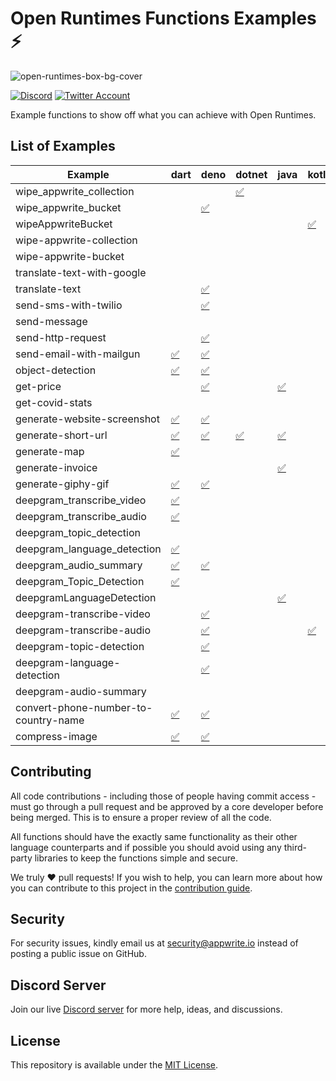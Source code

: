 # Open Runtimes Functions Examples ⚡️

![open-runtimes-box-bg-cover](https://user-images.githubusercontent.com/1297371/151676246-0e18f694-dfd7-4bab-b64b-f590fec76ef1.png)

[![Discord](https://img.shields.io/discord/937092945713172480?label=discord&style=flat-square)](https://discord.gg/fP6W2qEzfQ)
[![Twitter Account](https://img.shields.io/twitter/follow/appwrite?color=00acee&label=twitter&style=flat-square)](https://twitter.com/appwrite)

Example functions to show off what you can achieve with Open Runtimes.

## List of Examples

<!-- EXAMPLES-LIST:START -->
| Example                              | dart                                            | deno                                            | dotnet                                | java                                 | kotlin                                 | node                                            | php                                            | python                                            | ruby                                            | swift                                            |
| ------------------------------------ | ----------------------------------------------- | ----------------------------------------------- | ------------------------------------- | ------------------------------------ | -------------------------------------- | ----------------------------------------------- | ---------------------------------------------- | ------------------------------------------------- | ----------------------------------------------- | ------------------------------------------------ |
| wipe_appwrite_collection             |                                                 |                                                 | [✅](/dotnet/wipe_appwrite_collection) |                                      |                                        | [✅](/node/wipe_appwrite_collection)             |                                                |                                                   |                                                 |                                                  |
| wipe_appwrite_bucket                 |                                                 | [✅](/deno/wipe_appwrite_bucket)                 |                                       |                                      |                                        | [✅](/node/wipe_appwrite_bucket)                 | [✅](/php/wipe_appwrite_bucket)                 |                                                   |                                                 |                                                  |
| wipeAppwriteBucket                   |                                                 |                                                 |                                       |                                      | [✅](/kotlin/wipeAppwriteBucket)        |                                                 |                                                |                                                   |                                                 |                                                  |
| wipe-appwrite-collection             |                                                 |                                                 |                                       |                                      |                                        |                                                 |                                                |                                                   | [✅](/ruby/wipe-appwrite-collection)             |                                                  |
| wipe-appwrite-bucket                 |                                                 |                                                 |                                       |                                      |                                        |                                                 |                                                |                                                   | [✅](/ruby/wipe-appwrite-bucket)                 |                                                  |
| translate-text-with-google           |                                                 |                                                 |                                       |                                      |                                        |                                                 |                                                |                                                   | [✅](/ruby/translate-text-with-google)           |                                                  |
| translate-text                       |                                                 | [✅](/deno/translate-text)                       |                                       |                                      |                                        | [✅](/node/translate-text)                       |                                                |                                                   |                                                 |                                                  |
| send-sms-with-twilio                 |                                                 | [✅](/deno/send-sms-with-twilio)                 |                                       |                                      |                                        | [✅](/node/send-sms-with-twilio)                 |                                                | [✅](/python/send-sms-with-twilio)                 | [✅](/ruby/send-sms-with-twilio)                 |                                                  |
| send-message                         |                                                 |                                                 |                                       |                                      |                                        |                                                 | [✅](/php/send-message)                         |                                                   |                                                 |                                                  |
| send-http-request                    |                                                 | [✅](/deno/send-http-request)                    |                                       |                                      |                                        | [✅](/node/send-http-request)                    | [✅](/php/send-http-request)                    | [✅](/python/send-http-request)                    | [✅](/ruby/send-http-request)                    |                                                  |
| send-email-with-mailgun              | [✅](/dart/send-email-with-mailgun)              | [✅](/deno/send-email-with-mailgun)              |                                       |                                      |                                        | [✅](/node/send-email-with-mailgun)              |                                                |                                                   |                                                 | [✅](/swift/send-email-with-mailgun)              |
| object-detection                     | [✅](/dart/object-detection)                     | [✅](/deno/object-detection)                     |                                       |                                      |                                        | [✅](/node/object-detection)                     | [✅](/php/object-detection)                     | [✅](/python/object-detection)                     |                                                 |                                                  |
| get-price                            |                                                 | [✅](/deno/get-price)                            |                                       | [✅](/java/get-price)                 |                                        |                                                 |                                                |                                                   |                                                 |                                                  |
| get-covid-stats                      |                                                 |                                                 |                                       |                                      |                                        | [✅](/node/get-covid-stats)                      |                                                |                                                   |                                                 | [✅](/swift/get-covid-stats)                      |
| generate-website-screenshot          | [✅](/dart/generate-website-screenshot)          | [✅](/deno/generate-website-screenshot)          |                                       |                                      |                                        |                                                 |                                                |                                                   |                                                 |                                                  |
| generate-short-url                   | [✅](/dart/generate-short-url)                   | [✅](/deno/generate-short-url)                   | [✅](/dotnet/generate-short-url)       | [✅](/java/generate-short-url)        |                                        | [✅](/node/generate-short-url)                   | [✅](/php/generate-short-url)                   | [✅](/python/generate-short-url)                   |                                                 |                                                  |
| generate-map                         | [✅](/dart/generate-map)                         |                                                 |                                       |                                      |                                        | [✅](/node/generate-map)                         |                                                | [✅](/python/generate-map)                         |                                                 |                                                  |
| generate-invoice                     |                                                 |                                                 |                                       | [✅](/java/generate-invoice)          |                                        | [✅](/node/generate-invoice)                     |                                                |                                                   |                                                 |                                                  |
| generate-giphy-gif                   | [✅](/dart/generate-giphy-gif)                   | [✅](/deno/generate-giphy-gif)                   |                                       |                                      |                                        | [✅](/node/generate-giphy-gif)                   | [✅](/php/generate-giphy-gif)                   | [✅](/python/generate-giphy-gif)                   |                                                 |                                                  |
| deepgram_transcribe_video            | [✅](/dart/deepgram_transcribe_video)            |                                                 |                                       |                                      |                                        |                                                 |                                                |                                                   |                                                 |                                                  |
| deepgram_transcribe_audio            | [✅](/dart/deepgram_transcribe_audio)            |                                                 |                                       |                                      |                                        |                                                 | [✅](/php/deepgram_transcribe_audio)            |                                                   |                                                 |                                                  |
| deepgram_topic_detection             |                                                 |                                                 |                                       |                                      |                                        | [✅](/node/deepgram_topic_detection)             |                                                |                                                   |                                                 |                                                  |
| deepgram_language_detection          | [✅](/dart/deepgram_language_detection)          |                                                 |                                       |                                      |                                        |                                                 | [✅](/php/deepgram_language_detection)          |                                                   |                                                 |                                                  |
| deepgram_audio_summary               | [✅](/dart/deepgram_audio_summary)               | [✅](/deno/deepgram_audio_summary)               |                                       |                                      |                                        | [✅](/node/deepgram_audio_summary)               |                                                |                                                   |                                                 |                                                  |
| deepgram_Topic_Detection             | [✅](/dart/deepgram_Topic_Detection)             |                                                 |                                       |                                      |                                        |                                                 |                                                |                                                   |                                                 |                                                  |
| deepgramLanguageDetection            |                                                 |                                                 |                                       | [✅](/java/deepgramLanguageDetection) |                                        |                                                 |                                                |                                                   |                                                 |                                                  |
| deepgram-transcribe-video            |                                                 | [✅](/deno/deepgram-transcribe-video)            |                                       |                                      |                                        | [✅](/node/deepgram-transcribe-video)            |                                                | [✅](/python/deepgram-transcribe-video)            | [✅](/ruby/deepgram-transcribe-video)            |                                                  |
| deepgram-transcribe-audio            |                                                 | [✅](/deno/deepgram-transcribe-audio)            |                                       |                                      | [✅](/kotlin/deepgram-transcribe-audio) |                                                 |                                                | [✅](/python/deepgram-transcribe-audio)            |                                                 |                                                  |
| deepgram-topic-detection             |                                                 | [✅](/deno/deepgram-topic-detection)             |                                       |                                      |                                        |                                                 |                                                | [✅](/python/deepgram-topic-detection)             |                                                 |                                                  |
| deepgram-language-detection          |                                                 | [✅](/deno/deepgram-language-detection)          |                                       |                                      |                                        |                                                 |                                                | [✅](/python/deepgram-language-detection)          |                                                 |                                                  |
| deepgram-audio-summary               |                                                 |                                                 |                                       |                                      |                                        |                                                 | [✅](/php/deepgram-audio-summary)               | [✅](/python/deepgram-audio-summary)               | [✅](/ruby/deepgram-audio-summary)               |                                                  |
| convert-phone-number-to-country-name | [✅](/dart/convert-phone-number-to-country-name) | [✅](/deno/convert-phone-number-to-country-name) |                                       |                                      |                                        | [✅](/node/convert-phone-number-to-country-name) | [✅](/php/convert-phone-number-to-country-name) | [✅](/python/convert-phone-number-to-country-name) | [✅](/ruby/convert-phone-number-to-country-name) | [✅](/swift/convert-phone-number-to-country-name) |
| compress-image                       | [✅](/dart/compress-image)                       | [✅](/deno/compress-image)                       |                                       |                                      |                                        |                                                 |                                                |                                                   | [✅](/ruby/compress-image)                       |                                                  |
<!-- EXAMPLES-LIST:END -->

## Contributing

All code contributions - including those of people having commit access - must go through a pull request and be approved by a core developer before being merged. This is to ensure a proper review of all the code.

All functions should have the exactly same functionality as their other language counterparts and if possible you should avoid using any third-party libraries to keep the functions simple and secure.

We truly ❤️ pull requests! If you wish to help, you can learn more about how you can contribute to this project in the [contribution guide](https://github.com/open-runtimes/.github/blob/main/CONTRIBUTING.md).


## Security

For security issues, kindly email us at [security@appwrite.io](mailto:security@appwrite.io) instead of posting a public issue on GitHub.

## Discord Server

Join our live [Discord server](https://discord.gg/fP6W2qEzfQ) for more help, ideas, and discussions.

## License

This repository is available under the [MIT License](./LICENSE).
